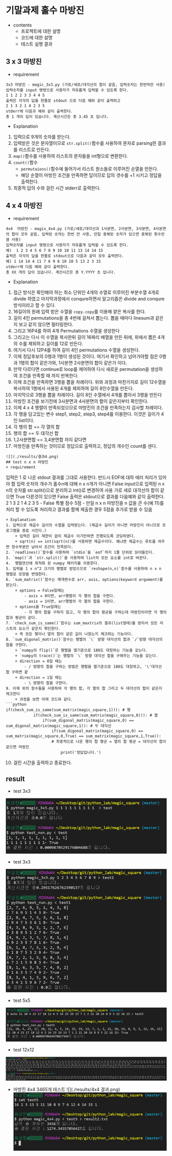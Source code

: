 # 기말과제 홀수 마방진
+ contents
    - 프로젝트에 대한 설명
    - 코드에 대한 설명
    - 테스트 실행 결과

## 3 x 3 마방진
+ requirement
```
3x3 마방진 - magic_3x3.py (가로/세로/대각선의 합이 같음, 입력숫자는 한번씩만 사용)
입력숫자를 input 명령으로 사용자가 자유롭게 입력할 수 있도록 한다. 
1 1 2 2 3 3 4 4 5 
출력은 각각의 답을 한줄로 stdout 으로 다음 예와 같이 출력하고
2 1 3 2 1 4 2 3 5
stderr에 다음과 예와 같이 출력한다. 
총 1 개의 답이 있습니다. 계산시간은 총 3.45 초 입니다. 
```
+ Explanation
1. 입력으로 9개의 숫자를 받는다. 
2. 입력받은 것은 문자열이므로 `str.split()`함수를 사용하여 문자로 parsing한 결과를 리스트로 만든다.
3. `map()`함수를 사용하여 리스트의 문자들을 int형으로 변환한다.
4. `count()`함수
    + `permutaions()`함수에 들어가서 리스트 원소들로 이루어진 순열을 만든다.
    + 해당 순열이 마방진 조건을 만족하면 답이므로 답의 갯수를 +1 시키고 정답을 출력한다.
5. 최종적 답의 수와 걸린 시간 stderr로 출력한다.

## 4 x 4 마방진
+ requirement
```
4x4  마방진 - magix_4x4.py (가로/세로/대각선과 1사분면, 2사분면, 3사분면, 4사분면의 합이 모두 같음, 입력된 숫자는 한번 만 사용, 만일 중복된 숫자가 있으면 중복된 횟수만큼 사용)
입력숫자를 input 명령으로 사용자가 자유롭게 입력할 수 있도록 한다. 
예)  1 2 3 4 5 6 7 8 9 10 10 11 13 14 14 15
출력은 각각의 답을 한줄로 stdout으로 다음과 같이 모두 출력한다.
예) 1 14 14 4 11 7 6 9 8 10 10 5 13 2 3 15
stderr에 다음 예와 같이 출력한다. 
총 XX 개의 답이 있습니다. 계산시간은 총 Y.YYYY 초 입니다.
```
+ Explanation
1. 접근 방식은 확인해야 하는 최소 단위인 4개의 수열로 이루어진 부분수열 4개로 divide 하였고 마지막과정에서 conqure하면서 알고리즘은 divide and conqure방식이라고 할 수 있다.
2.  16길이의 원래 입력 받은 수열을 `copy.copy`를 이용해 얕은 복사를 한다.
3.  길이 4인 permutations을 총 4번에 걸쳐서 뽑는다. 뽑을 때마다 linesum과 같은지 보고 같지 않으면 필터링한다.
4.  그리고 16P4를 하여 4개 Permutations 수열을 생성한다
5.  그리고는 다시 이 수열을 복사한뒤 길이 16짜리 배열을 만든 뒤에, 위에서 뽑은 4개의 수를 제외하고 길이를 12로 만든다.
6.  여기서 다시 12P4를 하여 길이 4인 permutations 수열을 생성한다.
7.  이제 정답후보의 0행과 1행이 생성된 것이다. 여기서 확인하고 넘어가야할 점은 0행과 1행의 합이 같은가와, 1사분면 2사분면의 합이 같은가 이다.
8.  만약 다르다면 continue로 loop를 제어하여 다시 새로운 permutation을 생성하여 조건을 만족할 때 까지 반복한다.
9.  이제 조건을 만족하면 3행을 뽑을 차례이다. 위와 과정과 마찬가지로 길이 12수열을 복사하여 1행에서 사용된 4개를 제외하여 길이 8인수열을 만든다.
10. 마지막으로 3행을 뽑을 차례이다. 길이 8인 수열에서 4개를 뽑아서 3행을 만든다
11. 마방진 조건을 보기전에 3사분면과 4사분면의 합이 같은지부터 확인한다.
11. 이제 4 x 4 행렬이 만족되었으므로 마방진의 조건을 만족하는지 검사할 차례이다.
12. 각 행을 담고있는 변수 step1, step2, step3, step4를 이용한다. 이것은 길이가 4인 list이다.
13. 각 행의 합 == 각 열의 합
14. 행의 합 == 두 대각선 합
15. 1,2사분면합 == 3,4분면합 까지 같다면
16. 마방진을 만족하는 것이므로 정답으로 출력하고, 정답의 개수인 count를 센다.
```
![](./results/결과4.png)
## test n x n 마방진
+ requirement
```
입력은 1 로 나온 stdout 결과를 그대로 사용한다. 반드시 EOF에 대하 에러 처리가 있어야 함 
입력 숫자의 개수가 홀수n에 대해 n x n개가 아니면 False
input으로 입력된 n x n의 숫자를 str.split()으로 분리하고 int()로 변경하여 사용
가로 세로 대각선의 합이 같으면 True 다른것이 있으면  False
출력은 stdout으로 결과를 다음예와 같이 출력한다. 
2 1 3 2 1 4 2 3 5 - False
특별 점수 5점 - 만일 n x n 마방진을 n 값을 큰 수(예 11)를 처리 할 수 있도록 처리하고 결과를 함께 제출한 경우 5점을 추가로 받을 수 있음 
```
+ Explanation
1. 입력으로 제곱수 길이의 수열을 입력받는다. (제곱수 길이가 아니면 마방진이 아니므로 프로그램을 종료 시킨다.)
    + 입력은 길이 제한이 없이 제곱수 이기만하면 진행되도록 코딩하였다.
    + sqrt(n) == int(sqrt(n))를 사용하면 제곱수이다. 왜냐면 제곱수는 루트를 씌우면 정수부분만 남아서 조건이 만족된다.
2. `readlines()`함수를 사용하여 `stdin`을 `eof`까지 1줄 단위로 읽어들인다.
3. `map()`과 `str.split()`을 사용하여 list의 모든 요소를 int로 바꾼다.
4.  행렬연산에 최적화 된 numpy 패키지를 이용한다.
5. 입력을 1 x n^2 크기의 행렬로 받았으므로 `reshape(n,n)`함수를 사용하여 n x n 행렬로 모양을 변형한다.
6. `sum_matrix()`함수는 매개변수로 arr, axis, options(keyword argument)를 받는다.
    + options = False일때는
        - axis = 0이면, arr행렬의 각 행의 합을 구한다.
        - axis = 1이면, arr행렬의 각 열의 합을 구한다.
    + options을 True일때는
        - 각 행의 합을 구하지 않고, 각 행의 합의 평균을 구하는데 마방진이라면 각 행의 합과 평균이 같다.
7. `check_sum_is_same()`함수는 sum_maxtrix의 결과(list형태)를 받아서 모든 리스트의 요소가 같은지 확인한다.
    + 즉 모든 행이나 열의 합이 같은 값이 나왔는지 체크하는 기능이다.
8. `sum_digonal_matrix()`함수는 행렬의 `\` 방향 대각선의 합과 `/`방향 대각선의 합을 구한다.
    + `numpy의 flip()`은 행렬을 열기준으로 180도 대칭하는 기능을 갖는다.
    + `numpy의 trace()`는 행렬의 `\` 방향 대각선 합을 구해주는 기능을 갖는다.
    + direction = 0일 때는
        - / 방향의 합을 구하는 방법은 행렬을 열기준으로 180도 대칭하고, '\'대각선 합 구하면 끝
    + direction = 1일 때는
        - \ 방향의 합을 구한다.
9. 이제 위의 함수들을 사용하여 각 행의 합, 각 열의 합 그리고 두 대각선의 합이 같은지 체크한다
    + 과정을 보면 아래 코드와 같다.
```python
if(check_sum_is_same(sum_matrix(magic_square,1))): # 행
            if(check_sum_is_same(sum_matrix(magic_square,0))): # 열
                if(sum_digonal_matrix(magic_square,0) == sum_digonal_matrix(magic_square,1)): # 두 대각선
                    if(sum_digonal_matrix(magic_square,0) == sum_matrix(magic_square,0,True) == sum_matrix(magic_square,1,True)):
                    # 최종적으로 나온 행의 합 평균 = 열의 합 평균 = 대각선의 합이 같으면 마방진
                        print('정답입니다.')
```
10. 걸린 시간을 출력하고 종료한다.

## result
+ test 3x3

![](./results/결과1.jpeg)

+ test 3x3

![](./results/결과123456789.jpeg)

+ test 5x5

![](./results/결과5.jpeg)

+ test 12x12

![](./results/결과12.jpeg)

+ 마방진 4x4 3465개 테스트
![](./results/4x4 결과.png)
![](./results/결과44.png)

    
